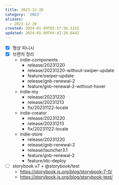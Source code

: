 ```yaml
---
title: 2023-12-20
category: '2023'
aliases:
  - 2023-12-20
created: 2024-01-09T02:57:56.515Z
updated: 2024-01-09T04:42:26.044Z
---
```


- [x] 형상 피니시
- [x] 브랜치 정리
  - indie-components
    - release/20231220
    - release/20231220-without-swiper-update
    - feature/swiper-update
    - release/gnb-renewal-2
    - feature/gnb-renewal-2-without-hover
  - indie-my
    - release/20231220
    - release/20231213
    - fix/20231122-locale
  - indie-creator
    - release/20231220
    - release/20231213
    - fix/20231122-locale
  - indie-store
    - release/20231220
    - release/gnb-renewal-2
    - release/launcher3.1
    - feature/gnb-renewal-2
    - feature/idc-deploy
- [ ] storybook v7 + @storybook/test
  - https://storybook.js.org/blog/storybook-7-0/
  - https://storybook.js.org/blog/storybook-test/
